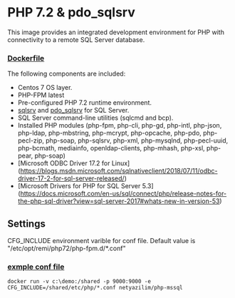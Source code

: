 # PHP 7.2 & pdo_sqlsrv

This image provides an integrated development environment for PHP with connectivity to a remote SQL Server database.

### [Dockerfile](https://github.com/netyazilim/php-mssql/blob/master/Dockerfile)

The following components are included:
- Centos 7 OS layer.
- PHP-FPM latest
- Pre-configured PHP 7.2 runtime environment.
- [sqlsrv](http://php.net/manual/en/book.sqlsrv.php) and [pdo_sqlsrv](http://php.net/manual/en/ref.pdo-sqlsrv.php) for SQL Server.
- SQL Server command-line utilities (sqlcmd and bcp).
- Installed PHP modules (php-fpm, php-cli, php-gd, php-intl, php-json, php-ldap, php-mbstring, php-mcrypt, php-opcache, php-pdo, php-pecl-zip, php-soap, php-sqlsrv, php-xml, php-mysqlnd, php-pecl-uuid, php-bcmath, mediainfo, openldap-clients, php-mhash, php-xsl, php-pear, php-soap)
- [Microsoft ODBC Driver 17.2 for Linux] (https://blogs.msdn.microsoft.com/sqlnativeclient/2018/07/11/odbc-driver-17-2-for-sql-server-released/)
- [Microsoft Drivers for PHP for SQL Server 5.3] (https://docs.microsoft.com/en-us/sql/connect/php/release-notes-for-the-php-sql-driver?view=sql-server-2017#whats-new-in-version-53)

## Settings
CFG_INCLUDE environment varible for conf file. Default value is "/etc/opt/remi/php72/php-fpm.d/*.conf"

### [exmple conf file](https://github.com/netyazilim/php-mssql/blob/master/www.conf)
```
docker run -v c:\demo:/shared -p 9000:9000 -e CFG_INCLUDE=/shared/etc/php/*.conf netyazilim/php-mssql

```
